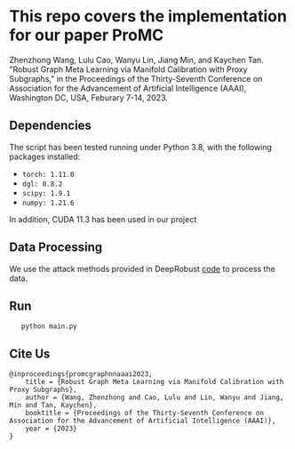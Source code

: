 # This repo covers the implementation for our paper ProMC

Zhenzhong Wang, Lulu Cao, Wanyu Lin, Jiang Min, and Kaychen Tan. "Robust Graph Meta Learning via Manifold Calibration with Proxy Subgraphs," in the Proceedings of the Thirty-Seventh Conference on Association for the Advancement of Artificial Intelligence (AAAI), Washington DC, USA, Feburary 7-14, 2023.

Dependencies
-----

The script has been tested running under Python 3.8, with the following packages installed:

- `torch: 1.11.0   `
- `dgl: 0.8.2   `
- `scipy: 1.9.1 `
- `numpy: 1.21.6 `

In addition, CUDA 11.3 has been used in our project

Data Processing
-----
We use the attack methods provided in DeepRobust [code](https://github.com/DSE-MSU/DeepRobust) to process the data.


Run
-----

       python main.py


Cite Us
-----
```
@inproceedings{promcgraphnnaaai2023,
	title = {Robust Graph Meta Learning via Manifold Calibration with Proxy Subgraphs},
	author = {Wang, Zhenzhong and Cao, Lulu and Lin, Wanyu and Jiang, Min and Tan, Kaychen},
	booktitle = {Proceedings of the Thirty-Seventh Conference on Association for the Advancement of Artificial Intelligence (AAAI)},
	year = {2023}
}
```
